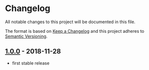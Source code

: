 # Changelog

All notable changes to this project will be documented in this file.

The format is based on [Keep a Changelog](http://keepachangelog.com/) and this project adheres to [Semantic Versioning](http://semver.org/).

## [1.0.0] - 2018-11-28
- first stable release

[1.0.0]: https://github.com/shopgate/smart-categories/tree/v1.0.0
